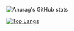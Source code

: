 ![Anurag's GitHub stats](https://github-readme-stats.vercel.app/api?username=igordzierwa&count_private=true&show_icons=true&theme=github_dark&hide=prs,issues)

[![Top Langs](https://github-readme-stats.vercel.app/api/top-langs/?username=igordzierwa&theme=github_dark)](https://github.com/anuraghazra/github-readme-stats)
